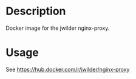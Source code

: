 # Description
Docker image for the jwilder nginx-proxy.

# Usage
See https://hub.docker.com/r/jwilder/nginx-proxy
